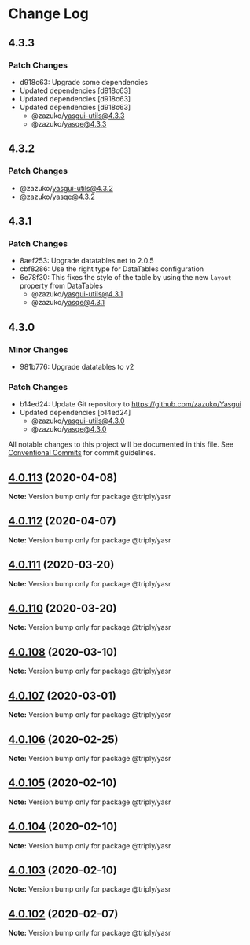 # Change Log

## 4.3.3

### Patch Changes

- d918c63: Upgrade some dependencies
- Updated dependencies [d918c63]
- Updated dependencies [d918c63]
- Updated dependencies [d918c63]
  - @zazuko/yasgui-utils@4.3.3
  - @zazuko/yasqe@4.3.3

## 4.3.2

### Patch Changes

- @zazuko/yasgui-utils@4.3.2
- @zazuko/yasqe@4.3.2

## 4.3.1

### Patch Changes

- 8aef253: Upgrade datatables.net to 2.0.5
- cbf8286: Use the right type for DataTables configuration
- 6e78f30: This fixes the style of the table by using the new `layout` property from DataTables
  - @zazuko/yasgui-utils@4.3.1
  - @zazuko/yasqe@4.3.1

## 4.3.0

### Minor Changes

- 981b776: Upgrade datatables to v2

### Patch Changes

- b14ed24: Update Git repository to https://github.com/zazuko/Yasgui
- Updated dependencies [b14ed24]
  - @zazuko/yasgui-utils@4.3.0
  - @zazuko/yasqe@4.3.0

All notable changes to this project will be documented in this file.
See [Conventional Commits](https://conventionalcommits.org) for commit guidelines.

## [4.0.113](https://github.com/TriplyDB/yasgui/compare/v4.0.112...v4.0.113) (2020-04-08)

**Note:** Version bump only for package @triply/yasr

## [4.0.112](https://github.com/TriplyDB/yasgui/compare/v4.0.111...v4.0.112) (2020-04-07)

**Note:** Version bump only for package @triply/yasr

## [4.0.111](https://github.com/TriplyDB/yasgui/compare/v4.0.109...v4.0.111) (2020-03-20)

**Note:** Version bump only for package @triply/yasr

## [4.0.110](https://github.com/TriplyDB/yasgui/compare/v4.0.109...v4.0.110) (2020-03-20)

**Note:** Version bump only for package @triply/yasr

## [4.0.108](https://github.com/TriplyDB/yasgui/compare/v4.0.107...v4.0.108) (2020-03-10)

**Note:** Version bump only for package @triply/yasr

## [4.0.107](https://github.com/TriplyDB/yasgui/compare/v4.0.106...v4.0.107) (2020-03-01)

**Note:** Version bump only for package @triply/yasr

## [4.0.106](https://github.com/TriplyDB/yasgui/compare/v4.0.105...v4.0.106) (2020-02-25)

**Note:** Version bump only for package @triply/yasr

## [4.0.105](https://github.com/TriplyDB/yasgui/compare/v4.0.104...v4.0.105) (2020-02-10)

**Note:** Version bump only for package @triply/yasr

## [4.0.104](https://github.com/TriplyDB/yasgui/compare/v4.0.103...v4.0.104) (2020-02-10)

**Note:** Version bump only for package @triply/yasr

## [4.0.103](https://github.com/TriplyDB/yasgui/compare/v4.0.102...v4.0.103) (2020-02-10)

**Note:** Version bump only for package @triply/yasr

## [4.0.102](https://github.com/TriplyDB/yasgui/compare/v4.0.101...v4.0.102) (2020-02-07)

**Note:** Version bump only for package @triply/yasr
